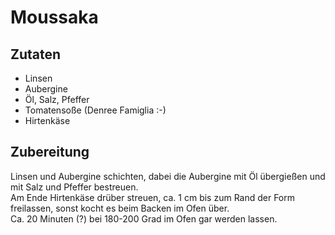 # Moussaka 

## Zutaten

- Linsen
- Aubergine
- Öl, Salz, Pfeffer
- Tomatensoße (Denree Famiglia :-)
- Hirtenkäse

## Zubereitung

Linsen und Aubergine schichten, dabei die Aubergine mit Öl übergießen und mit Salz und Pfeffer bestreuen.  
Am Ende Hirtenkäse drüber streuen, ca. 1 cm bis zum Rand der Form freilassen, sonst kocht es beim Backen im Ofen über.  
Ca. 20 Minuten (?) bei 180-200 Grad im Ofen gar werden lassen.
